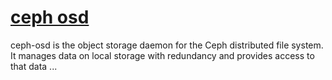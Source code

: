 # **[ceph osd](https://docs.ceph.com/en/latest/man/8/ceph-osd/)**

ceph-osd is the object storage daemon for the Ceph distributed file system. It manages data on local storage with redundancy and provides access to that data ...
